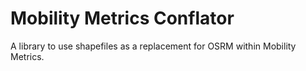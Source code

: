 # Mobility Metrics Conflator
A library to use shapefiles as a replacement for OSRM within Mobility Metrics.

